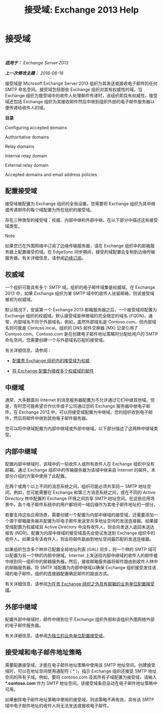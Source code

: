 ﻿---
title: '接受域: Exchange 2013 Help'
TOCTitle: 接受域
ms:assetid: c1839a5b-49f9-4c53-b247-f4e5d78efc45
ms:mtpsurl: https://technet.microsoft.com/zh-cn/library/Bb124423(v=EXCHG.150)
ms:contentKeyID: 50491604
ms.date: 05/21/2018
mtps_version: v=EXCHG.150
ms.translationtype: MT
---

# 接受域

 

_**适用于：** Exchange Server 2013_

_**上一次修改主题：** 2016-06-16_

接受域是 Microsoft Exchange Server 2013 组织为其发送或接收电子邮件的任何 SMTP 命名空间。接受域包括那些 Exchange 组织对其有权威性的域。当 Exchange 组织为接受域中的收件人处理邮件传递时，该组织即具有权威性。接受域还包括 Exchange 组织为其接收邮件然后中继到组织外部的电子邮件服务器以便传递给收件人的域。

**目录**

Configuring accepted domains

Authoritative domains

Relay domains

Internal relay domain

External relay domain

Accepted domains and email address policies

## 配置接受域

接受域被配置为 Exchange 组织的全局设置。您需要将 Exchange 组织为其中继或传递邮件的每个域配置为所在组织的接受域。

存在三种类型的接受域：权威、内部中继和外部中继。在以下部分中描述这些接受域类型。

> [!NOTE]  
> 如果您已在外围网络中订阅了边缘传输服务器，请在 Exchange 组织中的邮箱服务器上配置接受的域。在 EdgeSync 同步期间，接受的域配置会复制到边缘传输服务器。有关详细信息，请参阅<a href="edge-subscriptions-exchange-2013-help.md">边缘订阅</a>。


## 权威域

一个组织可能具有多个 SMTP 域。组织的电子邮件域集是权威域。在 Exchange 2013 中，如果 Exchange 组织为某 SMTP 域中的收件人驻留邮箱，则该接受域被视为权威域。

默认情况下，安装第一个 Exchange 2013 邮箱服务器之后，一个接受域将配置为 Exchange 组织的权威域。默认接受域是林根域的完全限定的域名 (FQDN)。通常，内部域名不同于外部域名。例如，虽然外部域名是 Contoso.com，但内部域名则可能是 Contoso.local。组织的 DNS 邮件交换器 (MX) 记录引用了 Contoso.com。Contoso.com 是在创建电子邮件地址策略时分配给用户的 SMTP 命名空间。您需要创建一个与外部域名匹配的接受域。

有关详细信息，请参阅：

  - [配置贵 Exchange 组织内的接受域为权威](configure-an-accepted-domain-within-your-exchange-organization-as-authoritative-exchange-2013-help.md)

  - [将 Exchange 配置为接收多个权威域的邮件](configure-exchange-to-accept-mail-for-multiple-authoritative-domains-exchange-2013-help.md)

## 中继域

通常，大多数面向 Internet 的消息服务器配置为不允许通过它们中继其他域。但是，有时您可能希望合作伙伴或子公司通过您的 Exchange 服务器中继电子邮件。在 Exchange 2013 中，可以将接受域配置为中继域。您的组织收到电子邮件，然后将邮件中继到其他电子邮件服务器。

您可以将中继域配置为内部中继域或外部中继域。以下部分描述了这两种中继域类型。

## 内部中继域

配置内部中继域时，该域中的一些收件人或所有收件人在 Exchange 组织中没有邮箱。通过 Exchange 组织中的传输服务器为该域中继来自 Internet 的邮件。本部分介绍的方案中使用了此配置。

在两个或两个以上不同的消息系统之间，组织可能必须共享同一 SMTP 地址空间。例如，您可能需要在 Exchange 和第三方消息系统之间，或在不同的 Active Directory 林中配置的 Exchange 环境之间共享 SMTP 地址空间。在这些应用场景中，各个电子邮件系统中的用户都将同一域后缀作为其电子邮件地址的一部分。

若要支持这些应用场景，需要创建一个配置为内部中继域的接受域。还需要添加一个源于邮箱服务器并配置为将电子邮件发送至共享地址空间的发送连接器。如果接受域配置为权威域且 Active Directory 中没有收件人，则会向发送人返回未送达报告 (NDR)。配置为内部中继域的接受域首先会尝试发送到 Exchange 组织中的收件人。如果没有该收件人，则会将邮件路由到地址空间最匹配的发送连接器。

如果组织包含多个林并已配置全局地址列表 (GAL) 同步，则一个林的 SMTP 域可以配置为另一个林的内部中继域。Internet 上发送给内部中继域的收件人的邮件被中继到同一组织中的邮箱服务器。然后，接收邮箱服务器将邮件路由到收件人林中的邮箱服务器。将 SMTP 域配置为内部中继域以确保 Exchange 组织接受发往该域的电子邮件。组织的连接器配置确定邮件的路由方式。

有关详细信息，请参阅[为在贵 Exchange 组织之外具有邮箱的业务单位配置接受域](configure-an-accepted-domain-for-a-business-unit-with-mailboxes-outside-your-exchange-organization-exchange-2013-help.md)。

## 外部中继域

配置外部中继域时，邮件中继到位于 Exchange 组织外部和该组织外围网络外部的电子邮件服务器。

有关详细信息，请参阅[为独立的业务单位配置接受域](configure-an-accepted-domain-for-an-independent-business-unit-exchange-2013-help.md)。

## 接受域和电子邮件地址策略

需要配置接受域，才能在电子邮件地址策略中使用该 SMTP 地址空间。创建接受域时，可以在地址空间使用通配符 ( \* )，指示 Exchange 组织还接受 SMTP 地址空间的所有子域。例如，要将 contoso.com 及其所有子域配置为接受域，请输入 **\*.contoso.com** 作为 SMTP 地址空间。该接受域条目自动在电子邮件地址策略中可用。

如果删除电子邮件地址策略中使用的接受域，则该策略不再有效，具有该 SMTP 域中电子邮件地址的收件人将无法发送或接收电子邮件。

